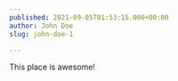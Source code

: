 ```yaml
---
published: 2021-09-05T01:53:15.000+00:00
author: John Doe
slug: john-doe-1

---
```

This place is awesome!